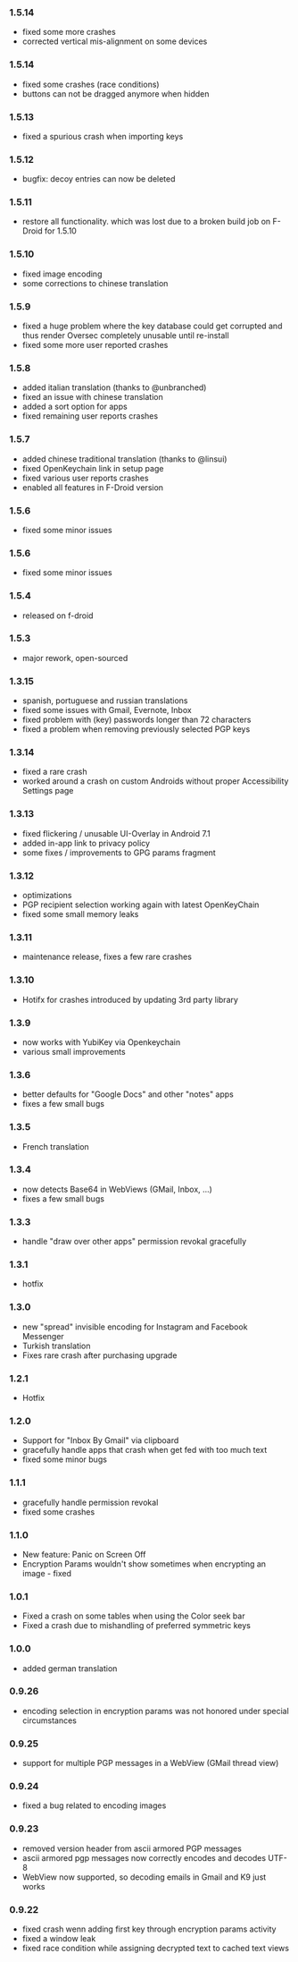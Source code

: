 ### 1.5.14
- fixed some more crashes 
- corrected vertical mis-alignment on some devices

### 1.5.14
- fixed some crashes (race conditions)
- buttons can not be dragged anymore when hidden

### 1.5.13
- fixed a spurious crash when importing keys

### 1.5.12
- bugfix: decoy entries can now be deleted 


### 1.5.11
- restore all functionality. which was lost due to a broken build job on F-Droid for 1.5.10 

### 1.5.10
- fixed image encoding
- some corrections to chinese translation

### 1.5.9
- fixed a huge problem where the key database could get corrupted and thus render Oversec completely unusable until re-install
- fixed some more user reported crashes

### 1.5.8
- added italian translation (thanks to @unbranched)
- fixed an issue with chinese translation
- added a sort option for apps
- fixed remaining user reports crashes

### 1.5.7
- added chinese traditional translation (thanks to @linsui)
- fixed OpenKeychain link in setup page 
- fixed various user reports crashes
- enabled all features in F-Droid version

### 1.5.6
- fixed some minor issues

### 1.5.6
- fixed some minor issues

### 1.5.4
- released on f-droid

### 1.5.3
- major rework, open-sourced

### 1.3.15
- spanish, portuguese and russian translations
- fixed some issues with Gmail, Evernote, Inbox
- fixed problem with (key) passwords longer than 72 characters
- fixed a problem when removing previously selected PGP keys

### 1.3.14
 - fixed a rare crash 
 - worked around a crash on custom Androids without proper Accessibility Settings page

### 1.3.13
- fixed flickering / unusable UI-Overlay in Android 7.1
- added in-app link to privacy policy
- some fixes / improvements to GPG params fragment


### 1.3.12
- optimizations
- PGP recipient selection working again with latest OpenKeyChain
- fixed some small memory leaks

### 1.3.11
- maintenance release, fixes a few rare crashes

### 1.3.10
- Hotifx for crashes introduced by updating 3rd party library

### 1.3.9
 - now works with YubiKey via Openkeychain
 - various small improvements

### 1.3.6
 - better defaults for "Google Docs" and other "notes" apps
 - fixes a few small bugs

### 1.3.5
- French translation

### 1.3.4
- now detects Base64 in WebViews (GMail, Inbox, ...)
- fixes a few small bugs

### 1.3.3
- handle "draw over other apps" permission revokal gracefully

### 1.3.1
- hotfix

### 1.3.0
- new "spread" invisible encoding for Instagram and Facebook Messenger
- Turkish translation
- Fixes rare crash after purchasing upgrade

### 1.2.1
- Hotfix

### 1.2.0
- Support for "Inbox By Gmail" via clipboard
- gracefully handle apps that crash when get fed with too much text
- fixed some minor bugs

### 1.1.1
- gracefully handle permission revokal
- fixed some crashes

### 1.1.0
- New feature: Panic on Screen Off
- Encryption Params wouldn't show sometimes when encrypting an image - fixed

### 1.0.1
- Fixed a crash on some tables when using the Color seek bar
- Fixed a crash due to mishandling of preferred symmetric keys

### 1.0.0
- added german translation

### 0.9.26
- encoding selection in encryption params was not honored under special circumstances

### 0.9.25
- support for multiple PGP messages in a WebView (GMail thread view)

### 0.9.24
- fixed a bug related to encoding images
      
### 0.9.23
- removed version header from ascii armored PGP messages
- ascii armored pgp messages now correctly encodes and decodes UTF-8    
- WebView now supported, so decoding emails in Gmail and K9 just works
    
### 0.9.22
- fixed crash wenn adding first key through encryption params activity
- fixed a window leak
- fixed race condition while assigning decrypted text to cached text views
